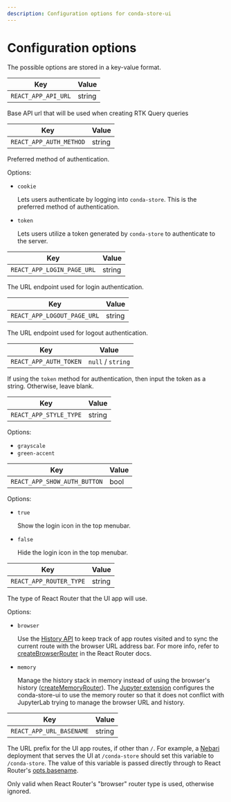 ```yaml
---
description: Configuration options for conda-store-ui
---
```


# Configuration options

The possible options are stored in a key-value format.

| Key                | Value  |
|--------------------|--------|
|`REACT_APP_API_URL` | string |

Base API url that will be used when creating RTK Query queries

| Key                    | Value  |
|------------------------|--------|
|`REACT_APP_AUTH_METHOD` | string |

Preferred method of authentication.

Options:

* `cookie`

  Lets users authenticate by logging into `conda-store`. This is the preferred method of authentication.
* `token`

  Lets users utilize a token generated by `conda-store` to authenticate to the server.

| Key                       | Value  |
|---------------------------|--------|
|`REACT_APP_LOGIN_PAGE_URL` | string |

The URL endpoint used for login authentication.

| Key                        | Value  |
|----------------------------|--------|
|`REACT_APP_LOGOUT_PAGE_URL` | string |

The URL endpoint used for logout authentication.

| Key                    | Value              |
|------------------------|--------------------|
|`REACT_APP_AUTH_TOKEN`  | `null` / `string`  |

If using the `token` method for authentication, then input the token as a string.
Otherwise, leave blank.

| Key                       | Value  |
|---------------------------|--------|
|`REACT_APP_STYLE_TYPE`     | string |

Options:

* `grayscale`
* `green-accent`

| Key                        | Value  |
|----------------------------|--------|
|`REACT_APP_SHOW_AUTH_BUTTON`|  bool  |

Options:

* `true`

  Show the login icon in the top menubar.
* `false`

  Hide the login icon in the top menubar.

| Key                   | Value  |
|-----------------------|--------|
|`REACT_APP_ROUTER_TYPE`| string |

The type of React Router that the UI app will use.

Options:

* `browser`

  Use the [History
  API](https://developer.mozilla.org/en-US/docs/Web/API/History_API) to keep
  track of app routes visited and to sync the current route with the browser URL
  address bar. For more info, refer to
  [createBrowserRouter](https://reactrouter.com/en/main/routers/create-browser-router)
  in the React Router docs.

* `memory`

  Manage the history stack in memory instead of using the browser's history
  ([createMemoryRouter](https://reactrouter.com/en/main/routers/create-memory-router)).
  The [Jupyter extension][jupyter-extension] configures the conda-store-ui to
  use the memory router so that it does not conflict with JupyterLab trying to
  manage the browser URL and history.

| Key                    | Value  |
|------------------------|--------|
|`REACT_APP_URL_BASENAME`| string |

The URL prefix for the UI app routes, if other than `/`. For example, a
[Nebari](https://github.com/nebari-dev/nebari) deployment that serves the UI at
`/conda-store` should set this variable to `/conda-store`. The value of this
variable is passed directly through to React Router's
[opts.basename](https://reactrouter.com/en/main/routers/create-browser-router#optsbasename).

Only valid when React Router's "browser" router type is used, otherwise ignored.

<!-- Internal links -->
[jupyter-extension]: /jupyterlab-conda-store/introduction
